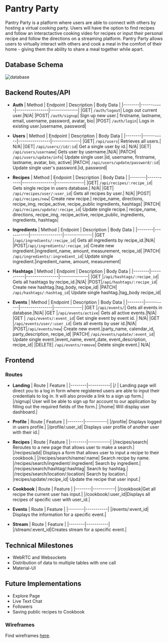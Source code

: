 # Pantry Party
Pantry Party is a platform where users are able to connect with others by hosting a virtual cooking party. Users will have the option to find recipes and follow an interactactive cooking video for recipes or input their personal recipe and follow the directions on a streaming platform. Pantry Party allows users to virtually interact with others and cook a meal in the comfort of their home - giving them the ability to share a meal together while apart.

## Database Schema 
![database](./assets/database_schemaG7.png)

## Backend Routes/API
* __Auth__
  | Method | Endpoint  | Description    | Body Data    |
  |--------|-----------|----------------|--------------|
  |GET| `/auth/logout`| Logs out current user.|N/A|
  |POST| `/auth/signup`| Sign up new user.| firstname, lastname, email, username, password, avatar, bio|
  |POST| `/auth/login`| Logs in existing user.|username, password|
  

* __Users__
  | Method | Endpoint  | Description    | Body Data    |
  |--------|-----------|----------------|--------------|
  |GET| `/api/users`| Retrieves all users.| N/A|
  |GET| `/api/users//id/:id`| Get a single user by id.| N/A|
  |GET| `/api/users/username`| Gets user by username.|N/A|
  |PATCH| `/api/users/update/info`| Update single user.|id, username, firstname, lastname, avatar, bio, active|
  |PATCH| `/api/users/update/password/:id`| Update single user's password.|id, password|

* __Recipes__
  | Method | Endpoint  | Description    | Body Data    |
  |--------|-----------|----------------|--------------|
  |GET| `/api/recipes/:recipe_id`| Gets single recipe in users database.| N/A|
  |GET| `/api/recipes/user/:user_id`| Gets all recipes by user.| N/A|
  |POST| `/api/recipes/new`| Create new recipe.| recipe_name, directions, recipe_img, recipe_active, recipe_public ingredients, hashtags|
  |PATCH| `/api/recipes/update/:recipe_id`| Update single recipe.| recipe_name, directions, recipe_img, recipe_active, recipe_public, ingredients, ingredients, hashtags|
 
* __Ingredients__
  | Method | Endpoint  | Description    | Body Data    |
  |--------|-----------|----------------|--------------|
  |GET |`/api/ingredients/:recipe_id`| Gets all ingredients by recipe_id.|N/A|
  |POST|`/api/ingredients/:recipe_id`| Create new ingredient.|ingredient_name, amount, measurement, recipe_id|
  |PATCH| `/api/ingredients/:ingredient_id`| Update single ingredient.|ingredient_name, amount, measurement|

* __Hashtags__
  | Method | Endpoint  | Description    | Body Data    |
  |--------|-----------|----------------|--------------|
  |GET |`/api/hashtags/:recipe_id`| Gets all hashtags by recipe_id.|N/A|
  |POST|`/api/hashtags/:recipe_id`| Create new hashtag.|tag_body, recipe_id|
  |PATCH| `/api/hashtags/:hashtag_id`| Update single hashtag.|tag_body recipe_id|

* __Events__
  | Method | Endpoint  | Description    | Body Data    |
  |--------|-----------|----------------|--------------|
  |GET |`/api/events/`| Gets all events in database.|N/A|
  |GET |`/api/events/active`| Gets all active events.|N/A|
  |GET | `/api/events/:event_id`| Get single event by event id. | N/A|
  |GET |`/api/events/user/:user_id`| Gets all events by user id.|N/A|
  |POST|`/api/events/new`| Create new event.|party_name, calendar_id, party_description, recipe_id|
  |PATCH| `/api/events/update/:event_id`| Update single event.|event_name, event_date, event_description, recipe_id|
  |DELETE| `/api/events/remove`| Delete single event.| N/A|


## Frontend
### Routes

* __Landing__
  | Route | Feature  |
  |--------|-----------|
  |/ | Landing page will direct you to a log in form where registered users are able to input their credentials to log in. It will also provide a link to a sign up form.|
  |/signup| User will be able to sign up for account to our application by filling out the required fields of the form.|
  |/home| Will display user dashboard.|

* __Profile__ 
  | Route | Feature  |
  |--------|-----------|
  |/profile| Displays logged in users profile.|
  |/profile/:user_id| Displays user profile of another user with their id.|

* __Recipes__ 
  | Route | Feature  |
  |--------|-----------|
  |/recipes/search| Reroutes to a new page that allows user to make a search.|
  |/recipes/add| Displays a form that allows user to input a recipe to their cookbook.|
  |/recipes/search/name/:name| Search recipe by name.
  |/recipes/search/ingredient/:ingredient| Search by ingredient.|
  |/recipes/search/hashtag/:hashtag| Search by hashtag.|
  |/recipes/search/location/:location| Search by location.|
  |recipes/update/:recipe_id| Update the recipe that user input.|

* __Cookbook__
  | Route | Feature  |
  |--------|-----------|
  |/cookbook|Get all recipe the current user has input.|
  |/cookbook/:user_id|Displays all recipes of specific user with user_id.|
  
* __Events__
  | Route | Feature  |
  |--------|-----------|
  |/events/:event_id| Displays the information for a specific event.|

* __Stream__ 
  | Route | Feature  |
  |--------|-----------|
  |/stream/:event_id|Creates stream for a specific event.|

## Technical Milestones
* WebRTC and Websockets
* Distribution of data to multiple tables with one call
* Material-UI

## Future Implementations
* Explore Page
* Live Text Chat
* Followers
* Saving public recipes to Cookbook

### Wireframes
Find wireframes [here](./assets/wireframes.md).
